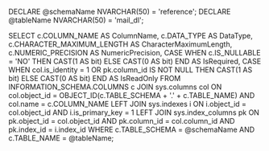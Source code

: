DECLARE @schemaName NVARCHAR(50) = 'reference';
DECLARE @tableName NVARCHAR(50) = 'mail_dl';

SELECT 
    c.COLUMN_NAME AS ColumnName,
    c.DATA_TYPE AS DataType,
    c.CHARACTER_MAXIMUM_LENGTH AS CharacterMaximumLength,
    c.NUMERIC_PRECISION AS NumericPrecision,
    CASE WHEN c.IS_NULLABLE = 'NO' THEN CAST(1 AS bit) ELSE CAST(0 AS bit) END AS IsRequired,
    CASE 
        WHEN col.is_identity = 1 OR pk.column_id IS NOT NULL THEN CAST(1 AS bit) 
        ELSE CAST(0 AS bit) 
    END AS IsReadOnly
FROM INFORMATION_SCHEMA.COLUMNS c
JOIN sys.columns col 
    ON col.object_id = OBJECT_ID(c.TABLE_SCHEMA + '.' + c.TABLE_NAME)
    AND col.name = c.COLUMN_NAME
LEFT JOIN sys.indexes i 
    ON i.object_id = col.object_id 
    AND i.is_primary_key = 1
LEFT JOIN sys.index_columns pk
    ON pk.object_id = col.object_id 
    AND pk.column_id = col.column_id 
    AND pk.index_id = i.index_id
WHERE c.TABLE_SCHEMA = @schemaName 
  AND c.TABLE_NAME = @tableName;